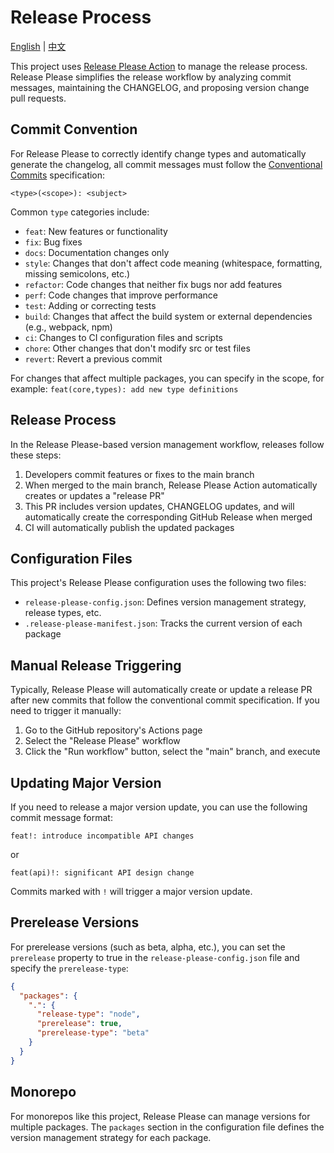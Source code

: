 # Release Process

[English](./RELEASING.md) | [中文](./RELEASING.zh.md)

This project uses [Release Please Action](https://github.com/marketplace/actions/release-please-action) to manage the release process. Release Please simplifies the release workflow by analyzing commit messages, maintaining the CHANGELOG, and proposing version change pull requests.

## Commit Convention

For Release Please to correctly identify change types and automatically generate the changelog, all commit messages must follow the [Conventional Commits](https://www.conventionalcommits.org/en/v1.0.0/) specification:

```
<type>(<scope>): <subject>
```

Common `type` categories include:

- `feat`: New features or functionality
- `fix`: Bug fixes
- `docs`: Documentation changes only
- `style`: Changes that don't affect code meaning (whitespace, formatting, missing semicolons, etc.)
- `refactor`: Code changes that neither fix bugs nor add features
- `perf`: Code changes that improve performance
- `test`: Adding or correcting tests
- `build`: Changes that affect the build system or external dependencies (e.g., webpack, npm)
- `ci`: Changes to CI configuration files and scripts
- `chore`: Other changes that don't modify src or test files
- `revert`: Revert a previous commit

For changes that affect multiple packages, you can specify in the scope, for example: `feat(core,types): add new type definitions`

## Release Process

In the Release Please-based version management workflow, releases follow these steps:

1. Developers commit features or fixes to the main branch
2. When merged to the main branch, Release Please Action automatically creates or updates a "release PR"
3. This PR includes version updates, CHANGELOG updates, and will automatically create the corresponding GitHub Release when merged
4. CI will automatically publish the updated packages

## Configuration Files

This project's Release Please configuration uses the following two files:

- `release-please-config.json`: Defines version management strategy, release types, etc.
- `.release-please-manifest.json`: Tracks the current version of each package

## Manual Release Triggering

Typically, Release Please will automatically create or update a release PR after new commits that follow the conventional commit specification. If you need to trigger it manually:

1. Go to the GitHub repository's Actions page
2. Select the "Release Please" workflow
3. Click the "Run workflow" button, select the "main" branch, and execute

## Updating Major Version

If you need to release a major version update, you can use the following commit message format:

```
feat!: introduce incompatible API changes
```

or

```
feat(api)!: significant API design change
```

Commits marked with `!` will trigger a major version update.

## Prerelease Versions

For prerelease versions (such as beta, alpha, etc.), you can set the `prerelease` property to true in the `release-please-config.json` file and specify the `prerelease-type`:

```json
{
  "packages": {
    ".": {
      "release-type": "node",
      "prerelease": true,
      "prerelease-type": "beta"
    }
  }
}
```

## Monorepo

For monorepos like this project, Release Please can manage versions for multiple packages. The `packages` section in the configuration file defines the version management strategy for each package.
